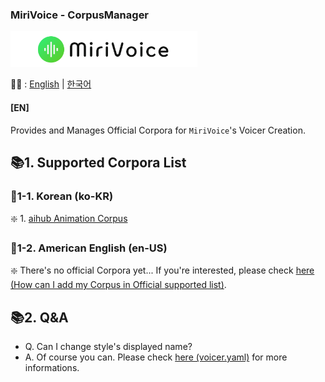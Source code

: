 ### MiriVoice - CorpusManager
[<img src="Misc\title.png" height="57"/>](https://github.com/EX3exp/MiriVoice)

📜🧐 :
[English](README.md) | [한국어](readme/README-ko.md)
#### [EN]

Provides and Manages Official Corpora for `MiriVoice`'s Voicer Creation.

## 📚1. Supported Corpora List
### 📗1-1. Korean (ko-KR)
❇️ 1. [aihub Animation Corpus](docs/ko-KR/aihub%20Animation%20Corpus/README.md)

### 📗1-2. American English (en-US)
❇️ There's no official Corpora yet... If you're interested, please check [here (How can I add my Corpus in Official supported list)](contribute-corpus.md).


## 📚2. Q&A
- Q. Can I change style's displayed name?
- A. Of course you can. Please check [here (voicer.yaml)](https://github.com/EX3exp/MiriVoice/blob/main/voicer-yaml.md) for more informations.
